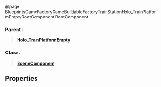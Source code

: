 @page BlueprintsGameFactoryGameBuildableFactoryTrainStationHolo_TrainPlatformEmptyRootComponent RootComponent
### Parent :
<b><a href="_blueprints_game_factory_game_buildable_factory_train_station_holo__train_platform_empty.html"><blockquote>Holo_TrainPlatformEmpty</blockquote></a></b>
### Class:
<b><a href="_class_script_scene_component.html"><blockquote>SceneComponent</blockquote></a></b>
## Properties

